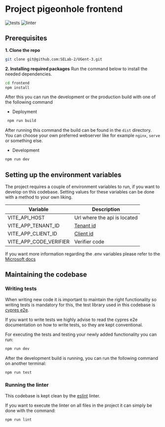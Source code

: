 # Project pigeonhole frontend
![tests](https://github.com/SELab-2/UGent-3/actions/workflows/ci-test-frontend.yaml/badge.svg)
![linter](https://github.com/SELab-2/UGent-3/actions/workflows/ci-linter-frontend.yaml/badge.svg)
## Prerequisites
**1. Clone the repo**
   ```sh
   git clone git@github.com:SELab-2/UGent-3.git
   ```

**2. Installing required packages**
Run the command below to install the needed dependencies.
   ```sh
   cd frontend
  npm install
   ```
After this you can run the development or the production build with one of the following command
  - Deployment
  ```sh
   npm run build
   ```
After running this command the build can be found in the `dist` directory.
You can choose your own preferred webserver like for example `nginx`, `serve` or something else.
  
  - Development
   ```sh
   npm run dev
   ```

## Setting up the environment variables

The project requires a couple of environment variables to run, if you want to develop on this codebase.
Setting values for these variables can be done with a method to your own liking.

| Variable          | Description                                                              |
|-------------------|--------------------------------------------------------------------------|
| VITE_API_HOST           | Url where the api is located                                             |
| VITE_APP_TENANT_ID    | [Tenant id](https://learn.microsoft.com/nl-nl/entra/fundamentals/whatis) |
| VITE_APP_CLIENT_ID | [Client id](https://learn.microsoft.com/nl-nl/entra/identity-platform/v2-protocols)                                                            |
| VITE_APP_CODE_VERIFIER     | Verifier code                                                            | |

If you want more information regarding the .env variables please refer to the
[Microsoft docs](https://learn.microsoft.com/en-us/entra/)

## Maintaining the codebase
### Writing tests
When writing new code it is important to maintain the right functionality so 
writing tests is mandatory for this, the test library used in this codebase is [cypres e2e](https://www.cypress.io/).

If you want to write tests we highly advise to read the cypres e2e documentation on how
to write tests, so they are kept conventional.

For executing the tests and testing your newly added functionality
you can run:
```sh
npm run dev
``` 
After the development build is running, you can run the following command on another terminal:
```sh
npm run test
``` 
### Running the linter
This codebase is kept clean by the [eslint](https://eslint.org) linter.

If you want to execute the linter on all files in the project it can simply be done
with the command:
```sh
npm run lint
``` 

